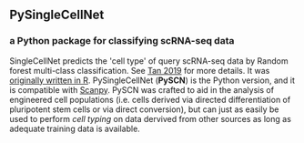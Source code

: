 ## PySingleCellNet
### a Python package for classifying scRNA-seq data

SingleCellNet predicts the 'cell type' of query scRNA-seq data by Random forest multi-class classification. See [Tan 2019](https://pubmed.ncbi.nlm.nih.gov/31377170/) for more details. It was [originally written in R](https://github.com/pcahan1/SingleCellNet). PySingleCellNet (**PySCN**) is the Python version, and it is compatible with [Scanpy](https://scanpy.readthedocs.io/en/stable/). PySCN was crafted to aid in the analysis of engineered cell populations (i.e. cells derived via directed differentiation of pluripotent stem cells or via direct conversion), but can just as easily be used to perform _cell typing_ on data dervived from other sources as long as adequate training data is available.



